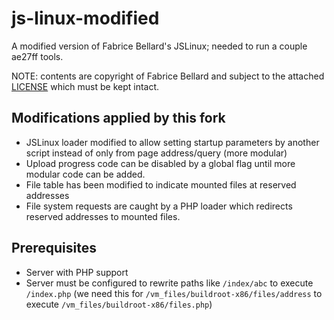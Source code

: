 # js-linux-modified
A modified version of Fabrice Bellard's JSLinux; needed to run a couple ae27ff tools.

NOTE: contents are copyright of Fabrice Bellard and subject to the attached [LICENSE](https://github.com/ae27ff/js-linux-modified/blob/main/LICENSE) which must be kept intact.

## Modifications applied by this fork
 - JSLinux loader modified to allow setting startup parameters by another script instead of only from page address/query (more modular)
 - Upload progress code can be disabled by a global flag until more modular code can be added.
 - File table has been modified to indicate mounted files at reserved addresses
 - File system requests are caught by a PHP loader which redirects reserved addresses to mounted files.

## Prerequisites
 - Server with PHP support
 - Server must be configured to rewrite paths like `/index/abc` to execute `/index.php` (we need this for `/vm_files/buildroot-x86/files/address` to execute `/vm_files/buildroot-x86/files.php`)
